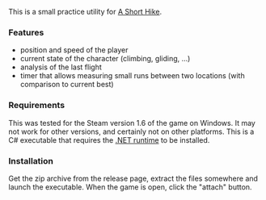 This is a small practice utility for [A Short Hike](http://ashorthike.com/).

### Features
- position and speed of the player
- current state of the character (climbing, gliding, …)
- analysis of the last flight
- timer that allows measuring small runs between two locations (with comparison to current best)

### Requirements

This was tested for the Steam version 1.6 of the game on Windows. It may not work for other versions, and certainly not on other platforms.
This is a C# executable that requires the [.NET runtime](https://dotnet.microsoft.com/download/dotnet-framework) to be installed.

### Installation

Get the zip archive from the release page, extract the files somewhere and launch the executable. When the game is open, click the "attach" button.
